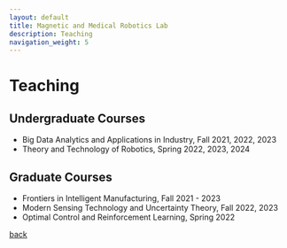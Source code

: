 ```yaml
---
layout: default
title: Magnetic and Medical Robotics Lab
description: Teaching
navigation_weight: 5
---
```


# Teaching

## Undergraduate Courses
* Big Data Analytics and Applications in Industry, Fall 2021, 2022, 2023
* Theory and Technology of Robotics, Spring 2022, 2023, 2024


## Graduate Courses
* Frontiers in Intelligent Manufacturing, Fall 2021 - 2023
* Modern Sensing Technology and Uncertainty Theory, Fall 2022, 2023
* Optimal Control and Reinforcement Learning, Spring 2022



[back](./)


